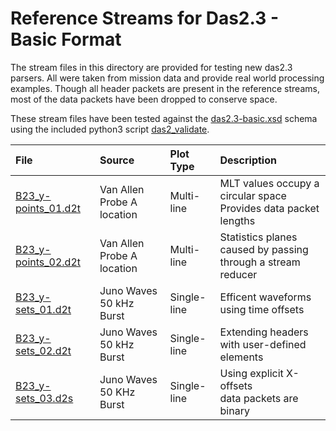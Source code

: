 # Reference Streams for Das2.3 - Basic Format

The stream files in this directory are provided for testing new das2.3 parsers.  All 
were taken from mission data and provide real world processing examples.  Though 
all header packets are present in the reference streams, most of the data packets
have been dropped to conserve space.

These stream files have been tested against the [das2.3-basic.xsd](../das2.3-basic.xsd)
schema using the included python3 script [das2_validate](../scripts/das2_validate).

| File                | Source                      | Plot Type  | Description    |
| :------------------ | :-------------------------- | :--------- | :------------- |
| [B23_y-points_01.d2t](B23_y-points_01.d2t) | Van Allen Probe A location  | Multi-line | MLT values occupy a circular space<br>Provides data packet lengths |
| [B23_y-points_02.d2t](B23_y-points_02.d2t) | Van Allen Probe A location  | Multi-line | Statistics planes caused by passing<br> through a stream reducer |
| [B23_y-sets_01.d2t](B23_y-points_02.d2t)   | Juno Waves 50 kHz Burst     | Single-line| Efficent waveforms using time offsets |
| [B23_y-sets_02.d2t](B23_y-sets_02.d2t)     | Juno Waves 50 kHz Burst     | Single-line| Extending headers with user-defined elements |
| [B23_y-sets_03.d2s](B23_y-points_01.d2t)   | Juno Waves 50 KHz Burst     | Single-line| Using explicit X-offsets <br> data packets are binary |


